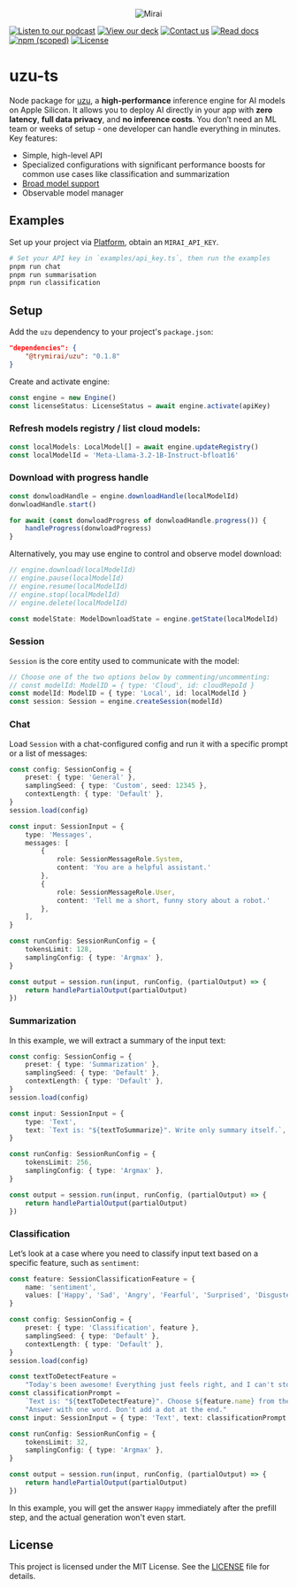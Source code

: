 <p align="center">
  <picture>
    <img alt="Mirai" src="https://artifacts.trymirai.com/social/github/uzu-typescript.jpg" style="max-width: 100%;">
  </picture>
</p>

<a href="https://artifacts.trymirai.com/social/about_us.mp3"><img src="https://img.shields.io/badge/Listen-Podcast-red" alt="Listen to our podcast"></a>
<a href="https://docsend.com/v/76bpr/mirai2025"><img src="https://img.shields.io/badge/View-Deck-red" alt="View our deck"></a>
<a href="mailto:alexey@getmirai.co,dima@getmirai.co,aleksei@getmirai.co?subject=Interested%20in%20Mirai"><img src="https://img.shields.io/badge/Send-Email-green" alt="Contact us"></a>
<a href="https://docs.trymirai.com/components/inference-engine"><img src="https://img.shields.io/badge/Read-Docs-blue" alt="Read docs"></a>
[![npm (scoped)](https://img.shields.io/npm/v/%40trymirai%2Fuzu)](https://www.npmjs.com/package/@trymirai/uzu)
[![License](https://img.shields.io/badge/License-MIT-blue)](LICENSE)

# uzu-ts

Node package for [uzu](https://github.com/trymirai/uzu), a **high-performance** inference engine for AI models on Apple Silicon. It allows you to deploy AI directly in your app with **zero latency**, **full data privacy**, and **no inference costs**. You don’t need an ML team or weeks of setup - one developer can handle everything in minutes. Key features:

- Simple, high-level API
- Specialized configurations with significant performance boosts for common use cases like classification and summarization
- [Broad model support](https://trymirai.com/models)
- Observable model manager

## Examples

Set up your project via [Platform](https://platform.trymirai.com), obtain an `MIRAI_API_KEY`.

```bash
# Set your API key in `examples/api_key.ts`, then run the examples
pnpm run chat
pnpm run summarisation
pnpm run classification
```

## Setup

Add the `uzu` dependency to your project's `package.json`:

```json
"dependencies": {
    "@trymirai/uzu": "0.1.8"
}
```

Create and activate engine:

```ts
const engine = new Engine()
const licenseStatus: LicenseStatus = await engine.activate(apiKey)
```

### Refresh models registry / list cloud models:

```ts
const localModels: LocalModel[] = await engine.updateRegistry()
const localModelId = 'Meta-Llama-3.2-1B-Instruct-bfloat16'
```

### Download with progress handle

```ts
const donwloadHandle = engine.downloadHandle(localModelId)
donwloadHandle.start()

for await (const donwloadProgress of donwloadHandle.progress()) {
    handleProgress(donwloadProgress)
}
```

Alternatively, you may use engine to control and observe model download:

```ts
// engine.download(localModelId)
// engine.pause(localModelId)
// engine.resume(localModelId)
// engine.stop(localModelId)
// engine.delete(localModelId)

const modelState: ModelDownloadState = engine.getState(localModelId)
```

### Session

`Session` is the core entity used to communicate with the model:

```ts
// Choose one of the two options below by commenting/uncommenting:
// const modelId: ModelID = { type: 'Cloud', id: cloudRepoId }
const modelId: ModelID = { type: 'Local', id: localModelId }
const session: Session = engine.createSession(modelId)
```

### Chat

Load `Session` with a chat-configured config and run it with a specific prompt or a list of messages:

```ts
const config: SessionConfig = {
    preset: { type: 'General' },
    samplingSeed: { type: 'Custom', seed: 12345 },
    contextLength: { type: 'Default' },
}
session.load(config)
```

```ts
const input: SessionInput = {
    type: 'Messages',
    messages: [
        {
            role: SessionMessageRole.System,
            content: 'You are a helpful assistant.'
        },
        {
            role: SessionMessageRole.User,
            content: 'Tell me a short, funny story about a robot.'
        },
    ],
}
```

```ts
const runConfig: SessionRunConfig = {
    tokensLimit: 128,
    samplingConfig: { type: 'Argmax' },
}
```

```ts
const output = session.run(input, runConfig, (partialOutput) => {
    return handlePartialOutput(partialOutput)
})
```

### Summarization

In this example, we will extract a summary of the input text:

```ts
const config: SessionConfig = {
    preset: { type: 'Summarization' },
    samplingSeed: { type: 'Default' },
    contextLength: { type: 'Default' },
}
session.load(config)
```

```ts
const input: SessionInput = {
    type: 'Text',
    text: `Text is: "${textToSummarize}". Write only summary itself.`,
}
```

```ts
const runConfig: SessionRunConfig = {
    tokensLimit: 256,
    samplingConfig: { type: 'Argmax' },
}
```

```ts
const output = session.run(input, runConfig, (partialOutput) => {
    return handlePartialOutput(partialOutput)
})
```

### Classification

Let’s look at a case where you need to classify input text based on a specific feature, such as `sentiment`:

```ts
const feature: SessionClassificationFeature = {
    name: 'sentiment',
    values: ['Happy', 'Sad', 'Angry', 'Fearful', 'Surprised', 'Disgusted'],
}
```

```ts
const config: SessionConfig = {
    preset: { type: 'Classification', feature },
    samplingSeed: { type: 'Default' },
    contextLength: { type: 'Default' },
}
session.load(config)
```

```ts
const textToDetectFeature =
    "Today's been awesome! Everything just feels right, and I can't stop smiling."
const classificationPrompt =
    `Text is: "${textToDetectFeature}". Choose ${feature.name} from the list: ${feature.values.join(', ')}. ` +
    "Answer with one word. Don't add a dot at the end."
const input: SessionInput = { type: 'Text', text: classificationPrompt }
```

```ts
const runConfig: SessionRunConfig = {
    tokensLimit: 32,
    samplingConfig: { type: 'Argmax' },
}
```

```ts
const output = session.run(input, runConfig, (partialOutput) => {
    return handlePartialOutput(partialOutput)
})
```

In this example, you will get the answer `Happy` immediately after the prefill step, and the actual generation won't even start.

## License

This project is licensed under the MIT License. See the [LICENSE](LICENSE) file for details.


